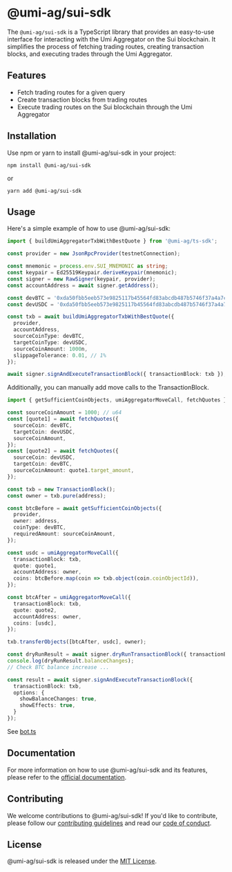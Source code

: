 # @umi-ag/sui-sdk

The `@umi-ag/sui-sdk` is a TypeScript library that provides an easy-to-use interface for interacting with the Umi Aggregator on the Sui blockchain. It simplifies the process of fetching trading routes, creating transaction blocks, and executing trades through the Umi Aggregator.

## Features

- Fetch trading routes for a given query
- Create transaction blocks from trading routes
- Execute trading routes on the Sui blockchain through the Umi Aggregator

## Installation

Use npm or yarn to install @umi-ag/sui-sdk in your project:

```
npm install @umi-ag/sui-sdk
```

or

```
yarn add @umi-ag/sui-sdk
```

## Usage

Here's a simple example of how to use @umi-ag/sui-sdk:

```typescript
import { buildUmiAggregatorTxbWithBestQuote } from '@umi-ag/ts-sdk';

const provider = new JsonRpcProvider(testnetConnection);

const mnemonic = process.env.SUI_MNEMONIC as string;
const keypair = Ed25519Keypair.deriveKeypair(mnemonic);
const signer = new RawSigner(keypair, provider);
const accountAddress = await signer.getAddress();

const devBTC = '0xda50fbb5eeb573e9825117b45564fd83abcdb487b5746f37a4a7c368f34a71ef::devnet_btc::DEVNET_BTC';
const devUSDC = '0xda50fbb5eeb573e9825117b45564fd83abcdb487b5746f37a4a7c368f34a71ef::devnet_usdc::DEVNET_USDC';

const txb = await buildUmiAggregatorTxbWithBestQuote({
  provider,
  accountAddress,
  sourceCoinType: devBTC,
  targetCoinType: devUSDC,
  sourceCoinAmount: 1000n,
  slippageTolerance: 0.01, // 1%
});

await signer.signAndExecuteTransactionBlock({ transactionBlock: txb });
```

Additionally, you can manually add move calls to the TransactionBlock.

```typescript
import { getSufficientCoinObjects, umiAggregatorMoveCall, fetchQuotes } from '@umi-ag/ts-sdk';

const sourceCoinAmount = 1000; // u64
const [quote1] = await fetchQuotes({
  sourceCoin: devBTC,
  targetCoin: devUSDC,
  sourceCoinAmount,
});
const [quote2] = await fetchQuotes({
  sourceCoin: devUSDC,
  targetCoin: devBTC,
  sourceCoinAmount: quote1.target_amount,
});

const txb = new TransactionBlock();
const owner = txb.pure(address);

const btcBefore = await getSufficientCoinObjects({
  provider,
  owner: address,
  coinType: devBTC,
  requiredAmount: sourceCoinAmount,
});

const usdc = umiAggregatorMoveCall({
  transactionBlock: txb,
  quote: quote1,
  accountAddress: owner,
  coins: btcBefore.map(coin => txb.object(coin.coinObjectId)),
});

const btcAfter = umiAggregatorMoveCall({
  transactionBlock: txb,
  quote: quote2,
  accountAddress: owner,
  coins: [usdc],
});

txb.transferObjects([btcAfter, usdc], owner);

const dryRunResult = await signer.dryRunTransactionBlock({ transactionBlock: txb });
console.log(dryRunResult.balanceChanges);
// Check BTC balance increase ... 

const result = await signer.signAndExecuteTransactionBlock({
  transactionBlock: txb,
  options: {
    showBalanceChanges: true,
    showEffects: true,
  }
});
```

See [bot.ts](https://github.com/umi-ag/umi-sdk/typescript/sui-sdk/scripts/bot.ts)

## Documentation

For more information on how to use @umi-ag/sui-sdk and its features, please refer to the [official documentation](https://docs.umi.ag).

## Contributing

We welcome contributions to @umi-ag/sui-sdk! If you'd like to contribute, please follow our [contributing guidelines](https://sui-sdk-ts.example.com/contributing) and read our [code of conduct](https://sui-sdk-ts.example.com/code-of-conduct).

## License

@umi-ag/sui-sdk is released under the [MIT License](LICENSE).
